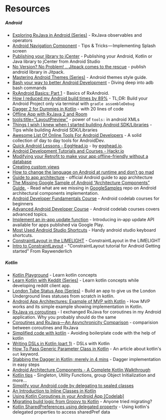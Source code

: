 # Resources

##### Android
- [Exploring RxJava in Android (Series)](https://proandroiddev.com/exploring-rxjava-in-android-e52ed7ef32e2) - RxJava observables and operators
- [Android Navigation Component](https://proandroiddev.com/android-navigation-component-tips-tricks-implementing-splash-screen-f0f5ce046a09) - Tips & Tricks — Implementing Splash screen
- [Publishing your library to jCenter](https://android.jlelse.eu/publishing-your-android-kotlin-or-java-library-to-jcenter-from-android-studio-1b24977fe450) - Publishing your Android, Kotlin or Java library to jCenter from Android Studio
- [No Version? No Problem! .. Jitpack comes to the rescue](https://proandroiddev.com/no-version-no-problem-jitpack-comes-to-the-rescue-d8754b335c34) - publish android library in Jitpack.
- [Mastering Android Themes (Series)](https://medium.com/mindorks/mastering-android-themes-chapter-1-4aadfa750ca7) - Android themes style guide.
- [Bash your way to better Android Development](https://jonfhancock.com/bash-your-way-to-better-android-development-1169bc3e0424) - Diving deep into adb bash commands
- [RxAndroid Basics: Part 1](https://medium.com/@kurtisnusbaum/rxandroid-basics-part-1-c0d5edcf6850) - Basics of RxAndroid.
- [How I reduced my Android build times by 89%](https://android.jlelse.eu/how-i-reduced-my-android-build-times-by-89-4242e51ce946) - TL;DR: Build your Android Project only via terminal with `gradle assembleDebug`
- [Dagger 2 for Dummies in Kotlin](https://medium.com/@elye.project/dagger-2-for-dummies-in-kotlin-with-one-page-simple-code-project-618a5f9f2fe8) - with 20 lines of code
- [Offline App with RxJava 2 and Room](https://medium.com/@iammert/offline-app-with-rxjava-2-and-room-ccd0b5c18101)
- [tools:title=”LayoutPreview”](https://proandroiddev.com/android-studio-layout-preview-b7b229741ec1) - power of `tools:` in android XMLs
- [Things I wish I knew when I started building Android SDK/Libraries](https://android.jlelse.eu/things-i-wish-i-knew-when-i-started-building-android-sdk-libraries-dba1a524d619) - Tips while building Android SDK/Libraries
- [Awesome List Of Online Tools For Android Developers](https://proandroiddev.com/awesome-list-of-online-tools-for-android-developers-f40af8f46299) - A solid collection of day to day tools for AndroidDev.
- [Quick Android Lessons - EggHead.io](https://egghead.io/browse/platforms/android) - by [egghead.io](https://egghead.io/).
- [Android Development Tutorials and Courses - Hackr.io](https://hackr.io/tutorials/learn-android-development)
- [Modifying your Retrofit to make your app offline-friendly without a database](https://medium.com/mindorks/caching-with-retrofit-store-responses-offline-71439ed32fda)
- [Creating custom views](https://code.tutsplus.com/tutorials/android-sdk-creating-custom-views--mobile-14548)
- [How to change the language on Android at runtime and don’t go mad](https://proandroiddev.com/change-language-programmatically-at-runtime-on-android-5e6bc15c758)
- [Guide to app architecture](https://developer.android.com/jetpack/docs/guide) - official Android guide to app architecture
- [The Missing Google Sample of Android “Architecture Components” Guide.](https://proandroiddev.com/the-missing-google-sample-of-android-architecture-components-guide-c7d6e7306b8f) - Read what are we missing in [GoogleSamples](https://github.com/googlesamples/android-architecture-components) repo on Android architectural components implementation.
- [Android Developer Fundamentals Course](https://codelabs.developers.google.com/android-training/) - Android codelab courses for beginners
- [Advanced Android Developer Course](https://codelabs.developers.google.com/advanced-android-training/) - Android codelab courses covers advanced topics.
- [Implement an in-app update function](https://medium.com/grandcentrix/implement-an-in-app-updater-1f50fbc38416) - Introducing in-app update API available for apps published via Google Play.
- [Most Used Android Studio Shortcuts](https://medium.com/@taylorcase19/my-most-used-android-studio-shortcuts-e3f588e21075) - Handy android studio keyboard shortcuts. 
- [ConstraintLayout in the LIMELIGHT](https://android.jlelse.eu/constraintlayout-in-the-limelight-6c22b54d9726) - ConstraintLayout in the LIMELIGHT
- [Intro to ConstraintLayout](https://www.raywenderlich.com/9193-constraintlayout-tutorial-for-android-getting-started) - "ConstraintLayout tutorial for Android Getting started" From Raywenderlich 

##### Kotlin
- [Kotlin Playground](https://medium.com/@jcmsalves/kotlin-playground-aab8be8ac432) - Learn kotlin concepts
- [Learn Kotlin with Keddit (Series)](https://android.jlelse.eu/learn-kotlin-while-developing-an-android-app-introduction-567e21ff9664) - Learn kotlin concepts while developing reddit client app.
- [London Tube Status App (Series)](https://proandroiddev.com/london-tube-status-app-setting-up-d96149d0504b) - Build an app to give us the London Underground lines statuses from scratch in kotlin.
- [Android App Architectures: Example of MVP with Kotlin](https://hackernoon.com/https-medium-com-rohitss-android-app-architectures-mvp-with-kotlin-f255b236010a) - How MVP works and its simple example showing implementation in Kotlin.
- [RxJava vs coroutines](https://proandroiddev.com/i-exchanged-rxjava-for-coroutines-in-my-android-application-why-you-probably-should-do-the-same-5526dfb38d0e) - I exchanged RxJava for coroutines in my Android application. Why you probably should do the same
- [Coroutines and RxJava — An Asynchronicity Comparison](https://medium.com/capital-one-developers/coroutines-and-rxjava-an-asynchronicity-comparison-part-1-asynchronous-programming-e726a925342a) - comparision between coroutines and RxJava
- [Simplified code with kotlin](https://android.jlelse.eu/simplified-code-with-kotlin-cda9915c9fb9) - Avoiding boilerplate code with the help of kotlin
- [Writing DSLs in Kotlin (part 1)](https://proandroiddev.com/writing-dsls-in-kotlin-part-1-7f5d2193f277) - DSLs with Kotlin
- [How To Pass Generic Parameter Class in Kotlin](https://ariefbayu.xyz/how-to-pass-generic-parameter-class-in-kotlin-62e5d5a8840f) - An article about kotlin's `out` keyword.
- [Stabbing the Dagger in Kotlin; merely in 4 mins](https://medium.com/simform-engineering/stabbing-the-dagger-in-kotlin-merely-in-4-mins-977dba02fade) - Dagger implementation in easy steps
- [Android Architecture Components - A Complete Kotlin Walkthrough](https://android.jlelse.eu/android-architecture-components-a-complete-kotlin-walkthrough-d59145a14bef)
- [Kotlin tips](https://medium.com/default-to-open/kotlin-tips-singleton-utility-functions-group-object-initialization-and-more-27cdd6f63a41) - Singleton, Utility Functions, group Object Initialization and more…
- [Simplify your Android code by delegating to sealed classes](https://medium.com/halcyon-mobile/simplify-your-android-code-by-delegating-to-sealed-classes-99304c509321)
- [An Introduction to Inline Classes in Kotlin](https://typealias.com/guides/introduction-to-inline-classes/)
- [Using Kotlin Coroutines in your Android App [Codelab]](https://codelabs.developers.google.com/codelabs/kotlin-coroutines/)
- [Migrating build logic from Groovy to Kotlin](https://guides.gradle.org/migrating-build-logic-from-groovy-to-kotlin/) - Anyone tried migrating?
- [Kotlin SharedPreferences using delegated property](https://trivedihardik.wordpress.com/2017/08/01/kotlin-sharedpreferences-using-delegated-property/) - Using kotlin's delegated properties to access sharedPref data
